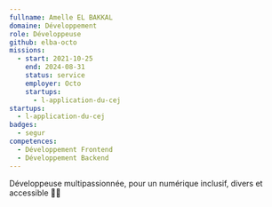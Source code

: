 ```yaml
---
fullname: Amelle EL BAKKAL
domaine: Développement
role: Développeuse
github: elba-octo
missions:
  - start: 2021-10-25
    end: 2024-08-31
    status: service
    employer: Octo
    startups:
      - l-application-du-cej
startups:
  - l-application-du-cej
badges:
  - segur
competences:
  - Développement Frontend
  - Développement Backend
---
```

Développeuse multipassionnée, pour un numérique inclusif, divers et accessible 🌸🌱